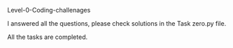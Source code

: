 Level-0-Coding-challenages

I answered all the questions, please check solutions in the Task zero.py file. 

All the tasks are completed.


